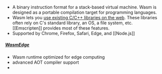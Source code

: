 - A binary instruction format for a stack-based virtual machine. Wasm is designed as a portable compilation target for programming languages.
- Wasm lets you [use existing C/C++ libraries on the web](https://developer.mozilla.org/en-US/docs/WebAssembly/existing_C_to_wasm). These libraries often rely on C's standard library, an OS, a file system, etc. [[Emscripten]] provides most of these features.
- Supported by Chrome, Firefox, Safari, Edge, and [[Node.js]]


##### [WasmEdge](https://www.secondstate.io/articles/wasmedge-joins-cncf/)
- Wasm runtime optimized for edge computing
- advanced AOT compiler support
- 



